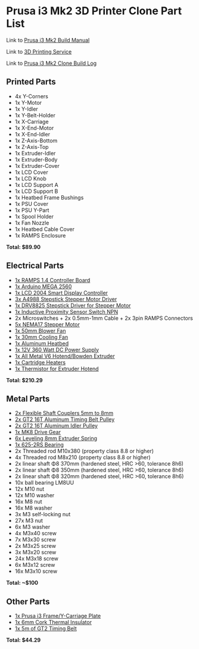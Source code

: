 # Prusa i3 Mk2 3D Printer Clone Part List

Link to [Prusa i3 Mk2 Build Manual](http://manual.prusa3d.com/c/Original_Prusa_i3_MK2_kit_assembly)

Link to [3D Printing Service](https://www.3dhubs.com)

Link to [Prusa i3 Mk2 Clone Build Log](https://prusaclone.wordpress.com)

## Printed Parts
* 4x Y-Corners
* 1x Y-Motor
* 1x Y-Idler
* 1x Y-Belt-Holder
* 1x X-Carriage
* 1x X-End-Motor
* 1x X-End-Idler
* 1x Z-Axis-Bottom
* 1x Z-Axis-Top
* 1x Extruder-Idler
* 1x Extruder-Body
* 1x Extruder-Cover
* 1x LCD Cover
* 1x LCD Knob
* 1x LCD Support A
* 1x LCD Support B
* 1x Heatbed Frame Bushings
* 1x PSU Cover
* 1x PSU Y-Part
* 1x Spool Holder
* 1x Fan Nozzle
* 1x Heatbed Cable Cover
* 1x RAMPS Enclosure

**Total: $89.90**

## Electrical Parts
* [1x RAMPS 1.4 Controller Board](https://reprapchampion.com/products/ramps-1-4-controller-board-for-reprap-3d-printer-prusa-i3-mendel-rostock-kossel?variant=7797665475)
* [1x Arduino MEGA 2560](https://reprapchampion.com/products/hot-mega2560-r3-atmega2560-16au-atmega-16u2-for-arduino-fast-us-shipping?variant=8090159939)
* [1x LCD 2004 Smart Display Controller](https://reprapchampion.com/products/lcd-2004-smart-display-controller-for-ramps-1-4-reprap-3d-printer-electronics?variant=7733035715)
* [3x A4988 Stepstick Stepper Motor Driver](https://reprapchampion.com/products/a4988-stepper-motor-driver-module-reprap-3d-printer-polulu-stepstick-ramps-1-4?variant=7591554435)
* [1x DRV8825 Stepstick Driver for Stepper Motor](https://reprapchampion.com/products/drv8825-stepstick-module-driver-stepper-motor-cnc-mill-3d-printer-ramps-reprap?variant=7734253571)
* [1x Inductive Proximity Sensor Switch NPN](https://reprapchampion.com/products/3d-printer-inductive-proximity-sensor-switch-npn-dc6-36v-bed-self-adjustment?variant=8089867139)
* 2x Microswitches + 2x 0.5mm-1mm Cable + 2x 3pin RAMPS Connectors
* [5x NEMA17 Stepper Motor](https://reprapchampion.com/products/40-oz-in-nema-17-stepper-motor?variant=886234379)
* [1x 50mm Blower Fan](https://reprapchampion.com/products/12v-blower-cooling-fan-5020-50x50x20mm-reprap-3d-printer-extruder-for-pla?variant=7740251907)
* [1x 30mm Cooling Fan](https://reprapchampion.com/collections/cooling-fans/products/12v-30mm-0-13a-cooling-fan-s3010-with-1-meter-long-wiring-3d-printer-extruder)
* [1x Aluminum Heatbed](https://reprapchampion.com/products/3d-printer-reprap-v2-aluminum-heated-bed-build-plate-w-12v-200w-heater-full-kit?variant=14033690822)
* [1x 12V 360 Watt DC Power Supply](https://reprapchampion.com/products/12v-dc-30a-360w-power-supply-reprap-3d-printer-led-strip-light-cnc-robtoics?variant=8082774147)
* [1x All Metal V6 Hotend/Bowden Extruder](https://reprapchampion.com/products/all-metal-v6-hotend-1-75mm-bowden-extruder-prusa-i3-reprap-3d-printer-deluxe-kit?variant=14726151622)
* [1x Cartridge Heaters](https://reprapchampion.com/collections/hotend-parts/products/2-x-cartridge-heater-12v-or-24v-40w-for-prusa-3d-reprap-printer-extruder-hotend)
* [1x Thermistor for Extruder Hotend](https://reprapchampion.com/collections/hotend-parts/products/2017-version-hex-screw-in-m3-epcos-thermistor-for-3d-printer-extruder-hotend)

**Total: $210.29**

## Metal Parts
* [2x Flexible Shaft Couplers 5mm to 8mm](https://reprapchampion.com/products/flexible-shaft-coupler-5mm-to-8mm-for-cnc-routers-reprap-prusa-3d-printers?variant=7810585603)
* [2x GT2 16T Aluminum Timing Belt Pulley](https://reprapchampion.com/products/high-quality-gt2-16t-aluminum-timing-belt-pulley-reprap-3d-printer-prusa-i3?variant=7592675267)
* [2x GT2 16T Aluminum Idler Pulley](https://reprapchampion.com/products/3d-printer-idler-pulley-aluminum-dual-ball-bearing-3mm-bore-16-teeth-gt2-belt?variant=16298358022)
* [1x MK8 Drive Gear](https://reprapchampion.com/products/mk8-drive-gear-filament-pulley-reprap-3d-printer-extruder-5mm-bore-made-in-usa?variant=7846460803)
* [6x Leveling 8mm Extruder Spring](http://www.ebay.com/itm/12X-Leveling-8mm-Extruder-Spring-Reprap-Prusa-Mendel-3D-Printer-DIY-Accessories/331475728570?_trksid=p2385738.c100677.m4598&_trkparms=aid%3D222007%26algo%3DSIC.MBE%26ao%3D1%26asc%3D20160908110712%26meid%3D2e3725758d364667a2689b7ad8a22ce9%26pid%3D100677%26rk%3D1%26rkt%3D24%26sd%3D171715031399)
* [1x 625-2RS Bearing](http://www.ebay.com/itm/Qty-1-625-2RS-two-side-rubber-seals-bearing-625-rs-ball-bearings-625-rs-/131564072785?hash=item1ea1d46f51:g:oEgAAOxy5QtSB60X)
* 2x Threaded rod M10x380 (property class 8.8 or higher)
* 4x Threaded rod M8x210 (property class 8.8 or higher)
* 2x linear shaft Φ8 370mm (hardened steel, HRC >60, tolerance 8h6)
* 2x linear shaft Φ8 350mm (hardened steel, HRC >60, tolerance 8h6)
* 2x linear shaft Φ8 320mm (hardened steel, HRC >60, tolerance 8h6)
* 10x ball bearing LM8UU
* 12x M10 nut
* 12x M10 washer
* 16x M8 nut
* 16x M8 washer
* 3x M3 self-locking nut
* 27x M3 nut
* 6x M3 washer
* 4x M3x40 screw
* 7x M3x30 screw
* 2x M3x25 screw
* 3x M3x20 screw
* 24x M3x18 screw
* 6x M3x12 screw
* 16x M3x10 screw

**Total: ~$100**

## Other Parts
* [1x Prusa i3 Frame/Y-Carriage Plate](http://www.ebay.com/itm/3D-Printer-Reprap-Mendel-Prusa-I3-Frame-Laser-Cut-6mm-PlyWood-Screws/282130556323?_trksid=p2045573.c100505.m3226&_trkparms=aid%3D555014%26algo%3DPL.DEFAULT%26ao%3D1%26asc%3D41375%26meid%3Dac407cfaabbb496a95a50328081cac4c%26pid%3D100505%26rk%3D1%26rkt%3D1%26)
* [1x 6mm Cork Thermal Insulator](http://www.ebay.com/itm/6mm-Cork-Thermal-Insulator-for-3d-printer-Reprap-Heat-bed-MK2a-or-MK3-heatbed-/291694823499?_trksid=p2385738.m2548.l4275)
* [1x 5m of GT2 Timing Belt](https://reprapchampion.com/products/5-meter-6mm-width-gt2-timing-belt-for-reprap-delta-3d-printer-kossel-rostock?variant=14726292166)

**Total: $44.29**
